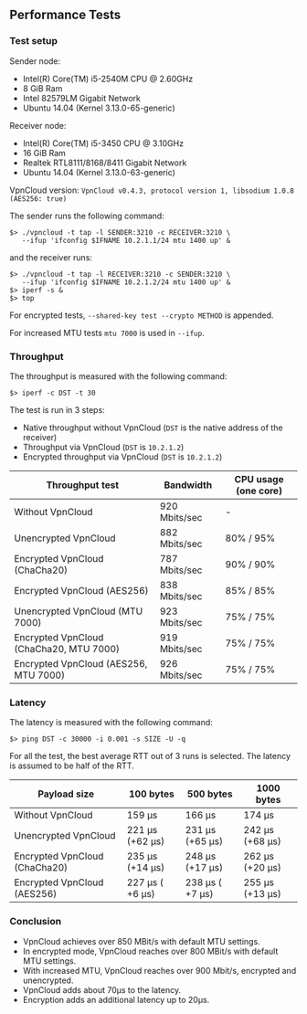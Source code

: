 Performance Tests
-----------------

### Test setup

Sender node:
  * Intel(R) Core(TM) i5-2540M CPU @ 2.60GHz
  * 8 GiB Ram
  * Intel 82579LM Gigabit Network
  * Ubuntu 14.04 (Kernel 3.13.0-65-generic)

Receiver node:
  * Intel(R) Core(TM) i5-3450 CPU @ 3.10GHz
  * 16 GiB Ram
  * Realtek RTL8111/8168/8411 Gigabit Network
  * Ubuntu 14.04 (Kernel 3.13.0-63-generic)

VpnCloud version: `VpnCloud v0.4.3, protocol version 1, libsodium 1.0.8 (AES256: true)`

The sender runs the following command:

```
$> ./vpncloud -t tap -l SENDER:3210 -c RECEIVER:3210 \
   --ifup 'ifconfig $IFNAME 10.2.1.1/24 mtu 1400 up' &
```

and the receiver runs:

```
$> ./vpncloud -t tap -l RECEIVER:3210 -c SENDER:3210 \
   --ifup 'ifconfig $IFNAME 10.2.1.2/24 mtu 1400 up' &
$> iperf -s &
$> top
```

For encrypted tests, `--shared-key test --crypto METHOD` is appended.

For increased MTU tests `mtu 7000` is used in `--ifup`.

### Throughput

The throughput is measured with the following command:

```
$> iperf -c DST -t 30
```

The test is run in 3 steps:
* Native throughput without VpnCloud (`DST` is the native address of the receiver)
* Throughput via VpnCloud (`DST` is `10.2.1.2`)
* Encrypted throughput via VpnCloud (`DST` is `10.2.1.2`)


| Throughput test                         | Bandwidth     | CPU usage (one core) |
| --------------------------------------- | ------------- | -------------------- |
| Without VpnCloud                        | 920 Mbits/sec |  -                   |
| Unencrypted VpnCloud                    | 882 Mbits/sec | 80% / 95%            |
| Encrypted VpnCloud (ChaCha20)           | 787 Mbits/sec | 90% / 90%            |
| Encrypted VpnCloud (AES256)             | 838 Mbits/sec | 85% / 85%            |
| Unencrypted VpnCloud (MTU 7000)         | 923 Mbits/sec | 75% / 75%            |
| Encrypted VpnCloud (ChaCha20, MTU 7000) | 919 Mbits/sec | 75% / 75%            |
| Encrypted VpnCloud (AES256, MTU 7000)   | 926 Mbits/sec | 75% / 75%            |

### Latency

The latency is measured with the following command:
```
$> ping DST -c 30000 -i 0.001 -s SIZE -U -q
```

For all the test, the best average RTT out of 3 runs is selected. The latency is
assumed to be half of the RTT.


| Payload size                  | 100 bytes       | 500 bytes       | 1000 bytes      |
| ----------------------------- | --------------- | --------------- | --------------- |
| Without VpnCloud              | 159 µs          | 166 µs          | 174 µs          |
| Unencrypted VpnCloud          | 221 µs (+62 µs) | 231 µs (+65 µs) | 242 µs (+68 µs) |
| Encrypted VpnCloud (ChaCha20) | 235 µs (+14 µs) | 248 µs (+17 µs) | 262 µs (+20 µs) |
| Encrypted VpnCloud (AES256)   | 227 µs ( +6 µs) | 238 µs ( +7 µs) | 255 µs (+13 µs) |


### Conclusion

* VpnCloud achieves over 850 MBit/s with default MTU settings.
* In encrypted mode, VpnCloud reaches over 800 MBit/s with default MTU settings.
* With increased MTU, VpnCloud reaches over 900 Mbit/s, encrypted and unencrypted.
* VpnCloud adds about 70µs to the latency.
* Encryption adds an additional latency up to 20µs.
